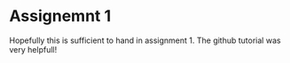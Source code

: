 # Assignemnt 1
Hopefully this is sufficient to hand in assignment 1.
The github tutorial was very helpfull!
